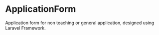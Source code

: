 # ApplicationForm
Application form for non teaching or general application, designed using Laravel Framework.
